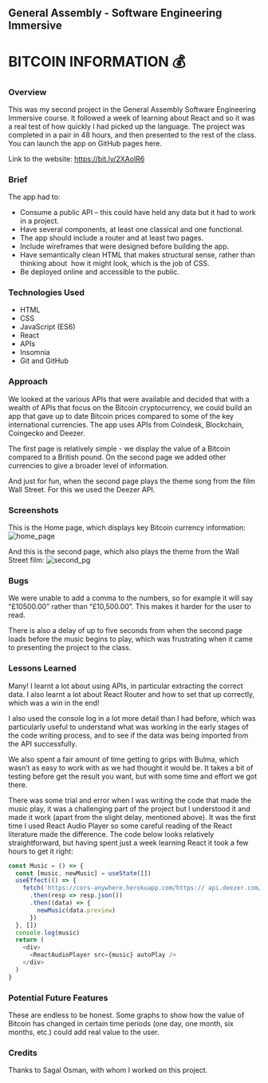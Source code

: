 
<h2>General Assembly - Software Engineering Immersive</h2>

<h1>BITCOIN INFORMATION 💰</h1>


<h3>Overview</h3>

This was my second project in the General Assembly Software Engineering Immersive course. It followed a week of learning about React and so it was a real test of how quickly I had picked up the language. The project was completed in a pair in 48 hours, and then presented to the rest of the class. You can launch the app on GitHub pages here.

Link to the website: https://bit.ly/2XAolR6

<h3>Brief</h3>

The app had to:
* Consume a public API – this could have held any data but it had to work in a project.
* Have several components, at least one classical and one functional.
* The app should include a router and at least two pages.
* Include wireframes that were designed before building the app.
* Have semantically clean HTML that makes structural sense, rather than thinking about  how it might look, which is the job of CSS.
* Be deployed online and accessible to the public.

<h3>Technologies Used</h3>

* HTML
* CSS
* JavaScript (ES6)
* React
* APIs
* Insomnia
* Git and GitHub

<h3>Approach</h3>

We looked at the various APIs that were available and decided that with a wealth of APIs that focus on the Bitcoin cryptocurrency, we could build an app that gave up to date Bitcoin prices compared to some of the key international currencies. The app uses APIs from Coindesk, Blockchain, Coingecko and Deezer.

The first page is relatively simple - we display the value of a Bitcoin compared to a British pound. On the second page we added other currencies to give a broader level of information.

And just for fun, when the second page plays the theme song from the film Wall Street. For this we used the Deezer API.

<h3>Screenshots</h3>

This is the Home page, which displays key Bitcoin currency information:
![home_page](https://i.imgur.com/nnhaCre.png)

And this is the second page, which also plays the theme from the Wall Street film:
![second_pg](https://i.imgur.com/1DiDNRV.png)

<h3>Bugs</h3>

We were unable to add a comma to the numbers, so for example it will say “£10500.00” rather than “£10,500.00”. This makes it harder for the user to read.

There is also a delay of up to five seconds from when the second page loads before the music begins to play, which was frustrating when it came to presenting the project to the class.


<h3>Lessons Learned</h3>

Many! I learnt a lot about using APIs, in particular extracting the correct data. I also learnt a lot about React Router and how to set that up correctly, which was a win in the end! 

I also used the console log in a lot more detail than I had before, which was particularly useful to understand what was working in the early stages of the code writing process, and to see if the data was being imported from the API successfully. 

We also spent a fair amount of time getting to grips with Bulma, which wasn’t as easy to work with as we had thought it would be. It takes a bit of testing before get the result you want, but with some time and effort we got there.

There was some trial and error when I was writing the code that made the music play, it was a challenging part of the project but I understood it and made it work (apart from the slight delay, mentioned above). It was  the first time I used React Audio Player so some careful reading of the React literature made the difference. The code below looks relatively straightforward, but having spent just a week learning React it took a few hours to get it right:

```js
const Music = () => {								
  const [music, newMusic] = useState([])				
  useEffect(() => {									
    fetch('https://cors-anywhere.herokuapp.com/https://	api.deezer.com/track/3614317')						
      .then(resp => resp.json())						
      .then((data) => {								
        newMusic(data.preview)						
      })											
  }, [])											
  console.log(music)								
  return (										
    <div>											
      <ReactAudioPlayer src={music} autoPlay />			
    </div>										
  )												
}												
```
<h3>Potential Future Features</h3>

These are endless to be honest. Some graphs to show how the value of Bitcoin has changed in certain time periods (one day, one month, six months, etc.) could add real value to the user.

<h3>Credits</h3>

Thanks to Sagal Osman, with whom I worked on this project.
